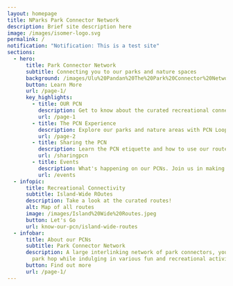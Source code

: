 ```yaml
---
layout: homepage
title: NParks Park Connector Network
description: Brief site description here
image: /images/isomer-logo.svg
permalink: /
notification: "Notification: This is a test site"
sections:
  - hero:
      title: Park Connector Network
      subtitle: Connecting you to our parks and nature spaces
      background: /images/Ulu%20Pandan%20The%20Park%20Connector%20Network%20Brings%20People%20Together.jpeg
      button: Learn More
      url: /page-1/
      key_highlights:
        - title: OUR PCN
          description: Get to know about the curated recreational connectivity in Singapore
          url: /page-1
        - title: The PCN Experience
          description: Explore our parks and nature areas with PCN Loops!
          url: /page-2
        - title: Sharing the PCN
          description: Learn the PCN etiquette and how to use our routes and trails safely
          url: /sharingpcn
        - title: Events
          description: What's happening on our PCNs. Join us in making it better!
          url: /events
  - infopic:
      title: Recreational Connectivity
      subtitle: Island-Wide ROutes
      description: Take a look at the curated routes!
      alt: Map of all routes
      image: /images/Island%20Wide%20Routes.jpeg
      button: Let's Go
      url: know-our-pcn/island-wide-routes
  - infobar:
      title: About our PCNs
      subtitle: Park Connector Network
      description: A large interlinking network of park connectors, you can easily
        park hop while indulging in various fun and recreational activities.
      button: Find out more
      url: /page-1/
---
```

